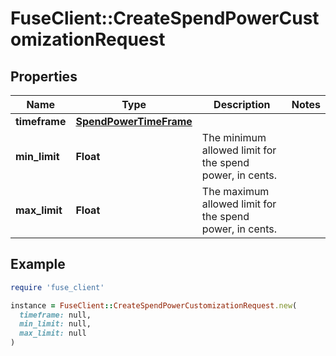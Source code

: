 # FuseClient::CreateSpendPowerCustomizationRequest

## Properties

| Name | Type | Description | Notes |
| ---- | ---- | ----------- | ----- |
| **timeframe** | [**SpendPowerTimeFrame**](SpendPowerTimeFrame.md) |  |  |
| **min_limit** | **Float** | The minimum allowed limit for the spend power, in cents. |  |
| **max_limit** | **Float** | The maximum allowed limit for the spend power, in cents. |  |

## Example

```ruby
require 'fuse_client'

instance = FuseClient::CreateSpendPowerCustomizationRequest.new(
  timeframe: null,
  min_limit: null,
  max_limit: null
)
```

